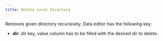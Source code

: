 ```yaml
---
title: Delete Local Directory      
---
```


Removes given directory recursively. Data editor has the following key:

* **dir**: dir key, value column has to be filled with the desired dir to delete.

